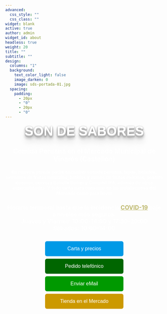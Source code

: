 ```yaml
---
advanced:
  css_style: ""
  css_class: ""
widget: blank
active: true
author: admin
widget_id: about
headless: true
weight: 20
title: ""
subtitle: ""
design:
  columns: "1"
  background:
    text_color_light: false
    image_darken: 0
    image: sds-portada-01.jpg
  spacing:
    padding:
      - 20px
      - "0"
      - 20px
      - "0"
---
```


<!DOCTYPE html>
<html>
  <head>
   <!-- Politica de cookies -->
   <script id="Cookiebot" src="https://consent.cookiebot.com/uc.js" data-cbid="77c7c238-0c79-4e60-8914-2b7cbf72d5a4" data-blockingmode="auto" type="text/javascript"></script>
   <meta charset="UTF-8"/>
   <title>Son de Sabores</title>
  </head>

<style>
.button {
  background-color: #0099e6;
  position: relative;
  top: 0%;
  /* border: none; */
  border: 0px solid black;
  color: white;
  padding: 15px 32px;
  text-decoration: none;
  text-align: center;
  display: center;
  border-radius: 6px;
  font-size: 16px;
  margin: 4px 2px;
  cursor: pointer;
  transition-duration: 0.4s;
  overflow: hidden;
}

.button:hover{
    color: black;
    background-color: #FFF8C2;
}
  
.button:after {
  content: "";
  background: #ffffff;
  display: block;
  position: absolute;
  padding-top: 300%;
  padding-left: 350%;
  margin-left: -40px !important;
  margin-top: -120%;
  opacity: 0;
  transition: all 0.8s
}

.button:active:after {
  padding: 0;
  margin: 0;
  opacity: 1;
  transition: 0s
}

.button1 {width: 250px;}
.button2 {width: 250px; background-color: #006600;}
.button3 {width: 250px; background-color: #009900;}
.button4 {width: 250px; background-color: #cc9900;}
.button5 {width: 50%;   background-color: #992600;}


.hit-the-floor {
  color: #fff;
  font-size: 3em;
  line-height: 110%;
  font-weight: bold;
  font-family: Helvetica;
  text-shadow: 
    0 1px 0 #ccc, 
    0 2px 0 #c9c9c9, 
    0 3px 0 #bbb, 
    0 4px 0 #b9b9b9, 
    0 5px 0 #aaa, 
    0 6px 1px rgba(0,0,0,.1), 
    0 0 5px rgba(0,0,0,.1), 
    0 1px 3px rgba(0,0,0,.3), 
    0 3px 5px rgba(0,0,0,.2), 
    0 5px 10px rgba(0,0,0,.25), 
    0 10px 10px rgba(0,0,0,.2), 
    0 20px 20px rgba(0,0,0,.15);
}
.hit-the-floor {
  text-align: center;
}
<!-- body { -->
<!--    background-color: #f1f1f1; -->
<!-- } -->

</style>

<body>
<!-- Descomentar lo siguiente cuando sea necesario -->
<!--<p style="background:#FF813E; color:black; font-weight:bold; padding:15px; border:3px solid #B34F19; margin-top:5px; margin-bottom:5px; text-align:center; font-size:22px; border-radius:10px;">COVID-19: Temporalmente cerrado hasta que disminuya a niveles más seguros la incidencia de contagios, y con el fin de contribuir a que así sea
<br/>
<a href="https://www.google.com/search?q=COVID-19+%2BVinar%C3%B3s&oq=COVID19+%2BVinar%C3%B3s&aqs=chrome..69i57.27050j1j15&sourceid=chrome&ie=UTF-8" target="_blank"><button class="button button5">Información</button></a><br/>-->

<!-- Descomentar lo siguiente cuando sea necesario -->
<!-- Nos vemos en <span id="days"></span>d., <span id="hours"></span>h., <span id="minutes"></span>m. y <span id="seconds"></span>s. (más o menos) -->

<!-- Tienda Online Mercado (anterior): http://vinaros.mercadosexcelentes.com/tienda/son-sabores -->
</p>


<!-- <h1 style="color:white; text-align:center; font-size:400%;"> -->
<!--   <b>SON DE SABORES</b> -->
<!-- </h1> -->

<div class="hit-the-floor">SON DE SABORES</div>

<h1 style="color:white; text-align:center; font-size:150%;">
  <b>Comida Peruana en el Mercado Municipal de Vinaròs (Castellón)</b>
</h1>

<h1 style="color:white; text-align:center; font-size:100%;">
  En nuestra parada podrá encontrar comida peruana, tapas, helados, extractos de frutas naturales, batidos y zumos de frutas exóticas, postres caseros, cerveza Estrella Damm y Complot IPA, además de otras especialidades. Y todo tanto para consumir en las instalaciones del Mercado como para llevar
</h1>

<h1 style="color:white; text-align:center; font-size:130%;">
  <b>Horario temporal hasta que la incidencia <a href="https://www.google.com/search?q=%22covid-19%22+%2Bvinar%C3%B2s" style="color:#BDB76B" target="_blank">COVID-19</a> baje a niveles más seguros:<br/>
Jueves y Viernes: 10:00-14:00 y 17:30-20:00<br/>
Sábados: 10:00-14:00
</b>
</h1>

<p style="padding:15px; border:0px solid black; margin-top:10px; margin-bottom:10px; text-align:center; font-size:22px; border-radius:0px;">
<a href="https://drive.google.com/drive/folders/18_9FEFRLB9bzvI3kZfulINeRh2OaOTNI" target="_blank"><button class="button button1">Carta y precios</button></a><br/>
<a href="tel:+34 651 50 05 85"><button class="button button2">Pedido telefónico</button></a><br/>
<a href="mailto:SonDeSaboresPeruanos@gmail.com" target="_blank"><button class="button button3">Enviar eMail</button></a><br/>
<a href="https://vendaenlinia.mercatdevinaros.es/tienda/son-sabores" target="_blank"><button class="button button4">Tienda en el Mercado</button></a>
</p>

<script>
  document.addEventListener('DOMContentLoaded', () => {
  //===
  // VARIABLES
  //===
  // 15 de Marzo de 2011 a las 11:00 de la mañana
  const DATE_TARGET = new Date('15/02/2021 11:00 AM');
  // DOM for render
  const SPAN_DAYS = document.querySelector('span#days');
  const SPAN_HOURS = document.querySelector('span#hours');
  const SPAN_MINUTES = document.querySelector('span#minutes');
  const SPAN_SECONDS = document.querySelector('span#seconds');
  // Milliseconds for the calculations
  const MILLISECONDS_OF_A_SECOND = 1000;
  const MILLISECONDS_OF_A_MINUTE = MILLISECONDS_OF_A_SECOND * 60;
  const MILLISECONDS_OF_A_HOUR = MILLISECONDS_OF_A_MINUTE * 60;
  const MILLISECONDS_OF_A_DAY = MILLISECONDS_OF_A_HOUR * 24

  /* Method that updates the countdown and the sample */

  function updateCountdown() {
  // Calcs
    const NOW = new Date()
    const DURATION = DATE_TARGET - NOW;
    const REMAINING_DAYS = Math.floor(DURATION / MILLISECONDS_OF_A_DAY);
    const REMAINING_HOURS = Math.floor((DURATION % MILLISECONDS_OF_A_DAY) / MILLISECONDS_OF_A_HOUR);
    const REMAINING_MINUTES = Math.floor((DURATION % MILLISECONDS_OF_A_HOUR) / MILLISECONDS_OF_A_MINUTE);
    const REMAINING_SECONDS = Math.floor((DURATION % MILLISECONDS_OF_A_MINUTE) / MILLISECONDS_OF_A_SECOND);
    // Thanks to Pablo Monteserín (https://pablomonteserin.com/cuenta-regresiva/)

    // Render
    SPAN_DAYS.textContent = REMAINING_DAYS;
    SPAN_HOURS.textContent = REMAINING_HOURS;
    SPAN_MINUTES.textContent = REMAINING_MINUTES;
    SPAN_SECONDS.textContent = REMAINING_SECONDS;
    }

    // INIT
    updateCountdown();
    // Refresh every second
    setInterval(updateCountdown, MILLISECONDS_OF_A_SECOND);
    });

</script>

</body>

</html>
